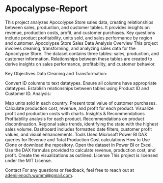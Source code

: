 # Apocalypse-Report
This project analyzes Apocolypse Store sales data, creating relationships between sales, production, and customer tables. It provides insights on revenue, production costs, profit, and customer purchases. Key questions include product profitability, units sold, and sales performance by region and customer.
Apocolypse Store Sales Data Analysis
Overview
This project involves cleaning, transforming, and analyzing sales data for the Apocolypse Store. The dataset contains three tables: sales, production, and customer information. Relationships between these tables are created to derive insights on sales performance, profitability, and customer behavior.

Key Objectives
Data Cleaning and Transformation:

Convert ID columns to text datatypes.
Ensure all columns have appropriate datatypes.
Establish relationships between tables using Product ID and Customer ID.
Analysis:

Map units sold in each country.
Present total value of customer purchases.
Calculate production cost, revenue, and profit for each product.
Visualize profit and production costs with charts.
Insights & Recommendations
Profitability analysis for each product.
Recommendations on product discontinuation.
Regional sales trends, identifying the state with the highest sales volume.
Dashboard includes formatted date filters, customer profit values, and visual enhancements.
Tools Used
Microsoft Power BI
DAX queries for Revenue and Total Production Cost calculations
How to Use
Clone or download the repository.
Open the dataset in Power BI or Excel.
Use the DAX formulas provided to calculate revenue, production cost, and profit.
Create the visualizations as outlined.
License
This project is licensed under the MIT License.

Contact
For any questions or feedback, feel free to reach out at adenijienoch.wummi@gmail.com.
